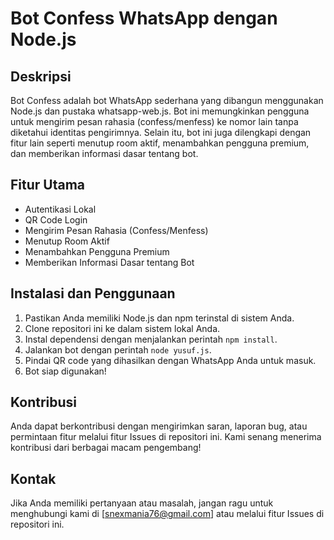 # Bot Confess WhatsApp dengan Node.js

## Deskripsi
Bot Confess adalah bot WhatsApp sederhana yang dibangun menggunakan Node.js dan pustaka whatsapp-web.js. Bot ini memungkinkan pengguna untuk mengirim pesan rahasia (confess/menfess) ke nomor lain tanpa diketahui identitas pengirimnya. Selain itu, bot ini juga dilengkapi dengan fitur lain seperti menutup room aktif, menambahkan pengguna premium, dan memberikan informasi dasar tentang bot.

## Fitur Utama
- Autentikasi Lokal
- QR Code Login
- Mengirim Pesan Rahasia (Confess/Menfess)
- Menutup Room Aktif
- Menambahkan Pengguna Premium
- Memberikan Informasi Dasar tentang Bot

## Instalasi dan Penggunaan
1. Pastikan Anda memiliki Node.js dan npm terinstal di sistem Anda.
2. Clone repositori ini ke dalam sistem lokal Anda.
3. Instal dependensi dengan menjalankan perintah `npm install`.
4. Jalankan bot dengan perintah `node yusuf.js`.
5. Pindai QR code yang dihasilkan dengan WhatsApp Anda untuk masuk.
6. Bot siap digunakan!

## Kontribusi
Anda dapat berkontribusi dengan mengirimkan saran, laporan bug, atau permintaan fitur melalui fitur Issues di repositori ini. Kami senang menerima kontribusi dari berbagai macam pengembang!

## Kontak
Jika Anda memiliki pertanyaan atau masalah, jangan ragu untuk menghubungi kami di [snexmania76@gmail.com] atau melalui fitur Issues di repositori ini.

